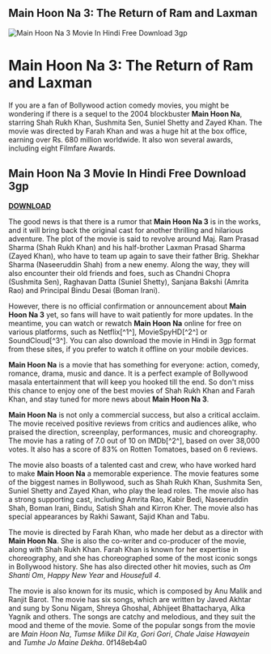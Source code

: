 ## Main Hoon Na 3: The Return of Ram and Laxman

 
![Main Hoon Na 3 Movie In Hindi Free Download 3gp](https://encrypted-tbn0.gstatic.com/images?q=tbn:ANd9GcRJWXDyNM8yob2XxHwqS6xHzvy3opbNbY_5rBpSXT9roSmjz0fixVw72ydb)

 
# Main Hoon Na 3: The Return of Ram and Laxman
 
If you are a fan of Bollywood action comedy movies, you might be wondering if there is a sequel to the 2004 blockbuster **Main Hoon Na**, starring Shah Rukh Khan, Sushmita Sen, Suniel Shetty and Zayed Khan. The movie was directed by Farah Khan and was a huge hit at the box office, earning over Rs. 680 million worldwide. It also won several awards, including eight Filmfare Awards.
 
## Main Hoon Na 3 Movie In Hindi Free Download 3gp


[**DOWNLOAD**](https://www.google.com/url?q=https%3A%2F%2Ftiurll.com%2F2tMa9l&sa=D&sntz=1&usg=AOvVaw0A6oc5r4j9mMuc2WZT0zdG)

 
The good news is that there is a rumor that **Main Hoon Na 3** is in the works, and it will bring back the original cast for another thrilling and hilarious adventure. The plot of the movie is said to revolve around Maj. Ram Prasad Sharma (Shah Rukh Khan) and his half-brother Laxman Prasad Sharma (Zayed Khan), who have to team up again to save their father Brig. Shekhar Sharma (Naseeruddin Shah) from a new enemy. Along the way, they will also encounter their old friends and foes, such as Chandni Chopra (Sushmita Sen), Raghavan Datta (Suniel Shetty), Sanjana Bakshi (Amrita Rao) and Principal Bindu Desai (Boman Irani).
 
However, there is no official confirmation or announcement about **Main Hoon Na 3** yet, so fans will have to wait patiently for more updates. In the meantime, you can watch or rewatch **Main Hoon Na** online for free on various platforms, such as Netflix[^1^], MovieSpyHD[^2^] or SoundCloud[^3^]. You can also download the movie in Hindi in 3gp format from these sites, if you prefer to watch it offline on your mobile devices.
 
**Main Hoon Na** is a movie that has something for everyone: action, comedy, romance, drama, music and dance. It is a perfect example of Bollywood masala entertainment that will keep you hooked till the end. So don't miss this chance to enjoy one of the best movies of Shah Rukh Khan and Farah Khan, and stay tuned for more news about **Main Hoon Na 3**.
  
**Main Hoon Na** is not only a commercial success, but also a critical acclaim. The movie received positive reviews from critics and audiences alike, who praised the direction, screenplay, performances, music and choreography. The movie has a rating of 7.0 out of 10 on IMDb[^2^], based on over 38,000 votes. It also has a score of 83% on Rotten Tomatoes, based on 6 reviews.
 
The movie also boasts of a talented cast and crew, who have worked hard to make **Main Hoon Na** a memorable experience. The movie features some of the biggest names in Bollywood, such as Shah Rukh Khan, Sushmita Sen, Suniel Shetty and Zayed Khan, who play the lead roles. The movie also has a strong supporting cast, including Amrita Rao, Kabir Bedi, Naseeruddin Shah, Boman Irani, Bindu, Satish Shah and Kirron Kher. The movie also has special appearances by Rakhi Sawant, Sajid Khan and Tabu.
 
The movie is directed by Farah Khan, who made her debut as a director with **Main Hoon Na**. She is also the co-writer and co-producer of the movie, along with Shah Rukh Khan. Farah Khan is known for her expertise in choreography, and she has choreographed some of the most iconic songs in Bollywood history. She has also directed other hit movies, such as *Om Shanti Om*, *Happy New Year* and *Housefull 4*.
 
The movie is also known for its music, which is composed by Anu Malik and Ranjit Barot. The movie has six songs, which are written by Javed Akhtar and sung by Sonu Nigam, Shreya Ghoshal, Abhijeet Bhattacharya, Alka Yagnik and others. The songs are catchy and melodious, and they suit the mood and theme of the movie. Some of the popular songs from the movie are *Main Hoon Na*, *Tumse Milke Dil Ka*, *Gori Gori*, *Chale Jaise Hawayein* and *Tumhe Jo Maine Dekha*.
 0f148eb4a0
